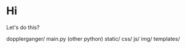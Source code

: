 # Hi

Let's do this?

dopplerganger/
	main.py
	(other python)
	static/
		css/
		js/
		img/
	templates/
